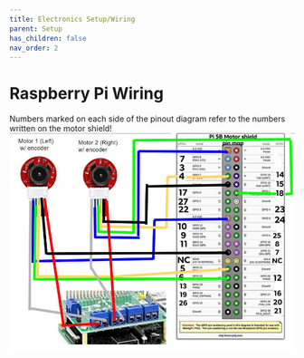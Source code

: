 ```yaml
---
title: Electronics Setup/Wiring
parent: Setup
has_children: false
nav_order: 2
---
```



# Raspberry Pi Wiring


Numbers marked on each side of the pinout diagram refer to the numbers written on the motor shield!
![Minibot wiring](https://github.com/670Mustangs/minibots/blob/master/images/minibotwiring.JPG?raw=true)




